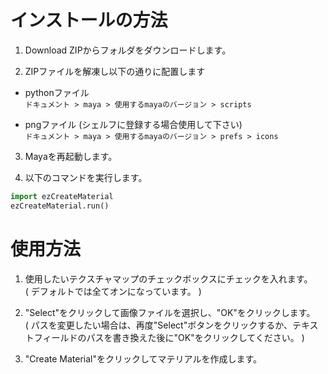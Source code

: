 インストールの方法
==========================

1. Download ZIPからフォルダをダウンロードします。

2. ZIPファイルを解凍し以下の通りに配置します
* pythonファイル  
`ドキュメント > maya > 使用するmayaのバージョン > scripts`  

* pngファイル (シェルフに登録する場合使用して下さい)  
`ドキュメント > maya > 使用するmayaのバージョン > prefs > icons`

3. Mayaを再起動します。

4. 以下のコマンドを実行します。  
```py
import ezCreateMaterial
ezCreateMaterial.run()
```



使用方法
==========================

1. 使用したいテクスチャマップのチェックボックスにチェックを入れます。  
( デフォルトでは全てオンになっています。 )

2. "Select"をクリックして画像ファイルを選択し、"OK"をクリックします。  
( パスを変更したい場合は、再度"Select"ボタンをクリックするか、テキストフィールドのパスを書き換えた後に"OK"をクリックしてください。 )

3. "Create Material"をクリックしてマテリアルを作成します。
